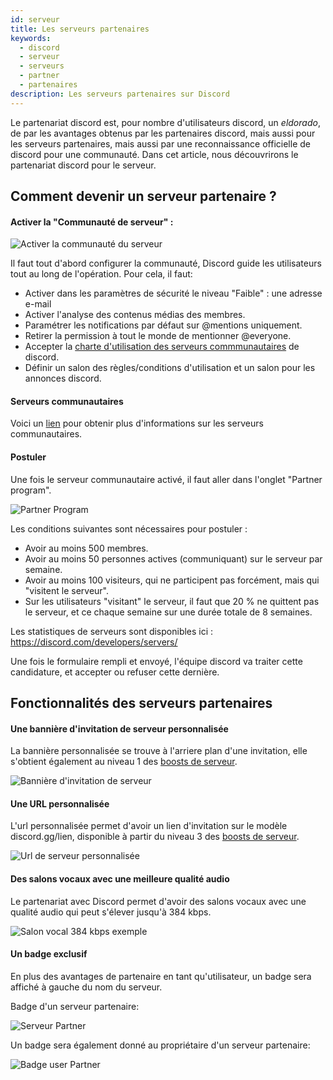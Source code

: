 ```yaml
---
id: serveur
title: Les serveurs partenaires
keywords:
  - discord
  - serveur
  - serveurs
  - partner
  - partenaires
description: Les serveurs partenaires sur Discord
---
```


Le partenariat discord est, pour nombre d'utilisateurs  discord, un _eldorado_, de par les avantages obtenus par les partenaires discord, mais aussi pour les serveurs partenaires, mais aussi par une reconnaissance officielle de discord pour une communauté. 
Dans cet article, nous découvrirons le partenariat discord pour le serveur.

## Comment devenir un serveur partenaire ?

#### Activer la "Communauté de serveur" :

 ![Activer la communauté du serveur](https://i.discord.fr/y2u.png)
 
 Il faut tout d'abord configurer la communauté, Discord guide les utilisateurs tout au long de l'opération. 
 Pour cela, il faut:
 - Activer dans les paramètres de sécurité le niveau "Faible" : une adresse e-mail
 - Activer l'analyse des contenus médias des membres.
 - Paramétrer les notifications par défaut sur @mentions uniquement.
 - Retirer la permission à tout le monde de mentionner @everyone.
 - Accepter la [charte d'utilisation des serveurs commmunautaires](https://support.discord.com/hc/fr/articles/360035969312-Lignes-de-conduite-des-serveurs-communautaires) de discord.
 - Définir un salon des règles/conditions d'utilisation et un salon pour les annonces discord.
 
 #### Serveurs communautaires
 
 Voici un [lien](https://discord.fr/wiki/programmes-communautaires/outils-communautaires/serveur-communautaire) pour obtenir plus d'informations sur les serveurs communautaires.
 
 #### Postuler
 Une fois le serveur communautaire activé, il faut aller dans l'onglet "Partner program".
 
 ![Partner Program](https://i.discord.fr/86q.png)
 
 Les conditions suivantes sont nécessaires pour postuler :
 - Avoir au moins 500 membres.
 - Avoir au moins 50 personnes actives (communiquant) sur le serveur par semaine.
 - Avoir au moins 100 visiteurs, qui ne participent pas forcément, mais qui "visitent le serveur".
 - Sur les utilisateurs "visitant" le serveur, il faut que 20 % ne quittent pas le serveur, et ce chaque semaine sur une durée totale de 8 semaines.
 
 Les statistiques de serveurs sont disponibles ici : https://discord.com/developers/servers/
 
 Une fois le formulaire rempli et envoyé, l'équipe discord va traiter cette candidature, et accepter ou refuser cette dernière.
 
 ## Fonctionnalités des serveurs partenaires
 
 #### Une bannière d'invitation de serveur personnalisée 
 
La bannière personnalisée se trouve à l'arriere plan d'une invitation, elle s'obtient également au niveau 1 des [boosts de serveur](https://discord.fr/nitro-jeux/boost-serveur/boost.md).

![Bannière d'invitation de serveur](https://i.discord.fr/Y06.png)

#### Une URL personnalisée

L'url personnalisée permet d'avoir un lien d'invitation sur le modèle discord.gg/lien, disponible à partir du niveau 3 des [boosts de serveur](https://discord.fr/nitro-jeux/boost-serveur/boost.md).

![Url de serveur personnalisée](https://i.discord.fr/2w7.png)

#### Des salons vocaux avec une meilleure qualité audio

Le partenariat avec Discord permet d'avoir des salons vocaux avec une qualité audio qui peut s'élever jusqu'à 384 kbps.

![Salon vocal 384 kbps exemple](https://i.discord.fr/xqm.png)

#### Un badge exclusif

En plus des avantages de partenaire en tant qu'utilisateur, un badge sera affiché à gauche du nom du serveur.

Badge d'un serveur partenaire:

![Serveur Partner](https://i.discord.fr/4Z0.png)

Un badge sera également donné au propriétaire d'un serveur partenaire:

![Badge user Partner](https://i.discord.fr/C0F.png)
